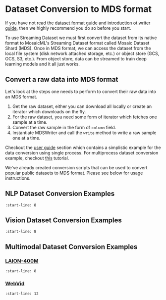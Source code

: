 # Dataset Conversion to MDS format

If you have not read the [dataset format guide](../fundamentals/dataset_format.md) and [introduction ot writer guide](../fundamentals/Introduction_to_writer.md), then we highly recommend you do so before you start.

To use Streaming Dataset we must first convert the dataset from its native format to MosaicML's Streaming Dataset format called Mosaic Dataset Shard (MDS). Once in MDS format, we can access the dataset from the local file system (disk network attached storage, etc.) or object store (GCS, OCS, S3, etc.).  From object store, data can be streamed to train deep learning models and it all just works.

## Convert a raw data into MDS format

Let's look at the steps one needs to perform to convert their raw data into an MDS format.

1. Get the raw dataset, either you can download all locally or create an iterator which downloads on the fly.
2. For the raw dataset, you need some form of iterator which fetches one sample at a time.
3. Convert the raw sample in the form of `column` field.
4. Instantiate MDSWriter and call the `write` method to write a raw sample one at a time.

Checkout the [user guide](../getting_started/user_guide.md) section which contains a simplistic example for the data conversion using single process. For multiprocess dataset conversion example, checkout [this](../examples/multiprocess_dataset_conversion.ipynb) tutorial.


We've already created conversion scripts that can be used to convert popular public datasets to MDS format.  Please see below for usage instructions.

## NLP Dataset Conversion Examples

```{include} ../../../streaming/text/convert/README.md
:start-line: 8
```

## Vision Dataset Conversion Examples

```{include} ../../../streaming/vision/convert/README.md
:start-line: 8
```

## Multimodal Dataset Conversion Examples
### [LAION-400M](https://laion.ai/blog/laion-400-open-dataset/)
```{include} ../../../streaming/multimodal/convert/laion/laion400m/README.md
:start-line: 8
```
### [WebVid](https://m-bain.github.io/webvid-dataset/)
```{include} ../../../streaming/multimodal/convert/webvid/README.md
:start-line: 12
```

